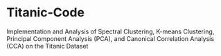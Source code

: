 # Titanic-Code
Implementation and Analysis of Spectral Clustering, K-means Clustering, Principal Component Analysis (PCA), and Canonical Correlation Analysis (CCA) on the Titanic Dataset
